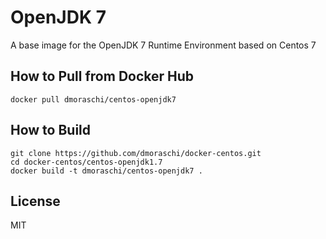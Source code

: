 # OpenJDK 7

A base image for the OpenJDK 7 Runtime Environment based on Centos 7

## How to Pull from Docker Hub

    docker pull dmoraschi/centos-openjdk7

## How to Build

    git clone https://github.com/dmoraschi/docker-centos.git
    cd docker-centos/centos-openjdk1.7
    docker build -t dmoraschi/centos-openjdk7 .

## License

MIT
